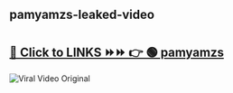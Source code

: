 
 ## pamyamzs-leaked-video 

# <h2><a href="https://clipsfans.com/pamyamzs&ref=git">🔗 Click to LINKS ⏩⏩ 👉 🟢 pamyamzs </a></h2>

<a href="https://clipsfans.com/pamyamzs&ref=git" rel="nofollow" data-target="animated-image.originalLink"><img src="https://i.ibb.co.com/xMMVF88/686577567.gif" alt="Viral Video Original" style="max-width: 100%; display: inline-block;" data-target="animated-image.originalImage"></a>

